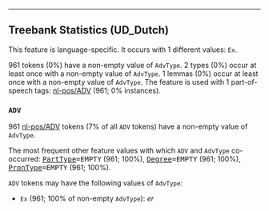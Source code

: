 

--------------------------------------------------------------------------------

## Treebank Statistics (UD_Dutch)

This feature is language-specific.
It occurs with 1 different values: `Ex`.

961 tokens (0%) have a non-empty value of `AdvType`.
2 types (0%) occur at least once with a non-empty value of `AdvType`.
1 lemmas (0%) occur at least once with a non-empty value of `AdvType`.
The feature is used with 1 part-of-speech tags: [nl-pos/ADV]() (961; 0% instances).

### `ADV`

961 [nl-pos/ADV]() tokens (7% of all `ADV` tokens) have a non-empty value of `AdvType`.

The most frequent other feature values with which `ADV` and `AdvType` co-occurred: <tt><a href="PartType.html">PartType</a>=EMPTY</tt> (961; 100%), <tt><a href="Degree.html">Degree</a>=EMPTY</tt> (961; 100%), <tt><a href="PronType.html">PronType</a>=EMPTY</tt> (961; 100%).

`ADV` tokens may have the following values of `AdvType`:

* `Ex` (961; 100% of non-empty `AdvType`): <em>er</em>

